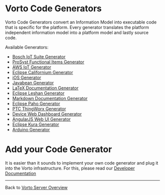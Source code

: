 # Vorto Code Generators

Vorto Code Generators convert an Information Model into executable code that is specific for the platform. Every generator translates the platform independent information model into a platform model and lastly source code. 

Available Generators:

 - [Bosch IoT Suite Generator](org.eclipse.vorto.codegen.bosch.things/Readme.md)
 - [ProSyst Functional Items Generator](org.eclipse.vorto.codegen.prosystfi/Readme.md)
 - [AWS IoT Generator](org.eclipse.vorto.codegen.aws/Readme.md)
 - [Eclipse Californium Generator](org.eclipse.vorto.codegen.coap/Readme.md)
 - [iOS Generator](org.eclipse.vorto.codegen.ios/Readme.md)
 - [Javabean Generator](org.eclipse.vorto.codegen.javabean/Readme.md)
 - [LaTeX Documentation Generator](org.eclipse.vorto.codegen.latex/Readme.md)
 - [Eclipse Leshan Generator](org.eclipse.vorto.codegen.lwm2m/Readme.md)
 - [Markdown Documentation Generator](org.eclipse.vorto.codegen.markdown/Readme.md)
 - [Eclipse Paho Generator](org.eclipse.vorto.codegen.mqtt/Readme.md)
 - [PTC ThingWorx Generator](org.eclipse.vorto.codegen.thingworx/Readme.md)
 - [Device Web Dashboard Generator](org.eclipse.vorto.codegen.webui/Readme.md)
 - [AngularJS Web UI Generator](org.eclipse.vorto.codegen.webdevice/Readme.md)
 - [Eclipse Kura Generator](org.eclipse.vorto.codegen.kura/Readme.md)
 - [Arduino Generator](org.eclipse.vorto.codegen.arduino/Readme.md) 

# Add your Code Generator

It is easier than it sounds to implement your own code generator and plug it into the Vorto infrastructure. For this, please read our [Developer Documentation](http://www.eclipse.org/vorto/documentation/developer-api/codegenerator-implementation.html) 


----------
Back to [Vorto Server Overview](../Readme.md)
